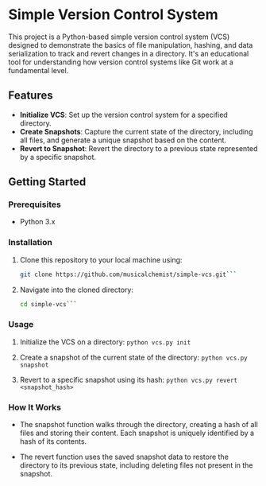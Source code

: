 # Simple Version Control System

This project is a Python-based simple version control system (VCS) designed to demonstrate the basics of file manipulation, hashing, and data serialization to track and revert changes in a directory. It's an educational tool for understanding how version control systems like Git work at a fundamental level.

## Features

- **Initialize VCS**: Set up the version control system for a specified directory.
- **Create Snapshots**: Capture the current state of the directory, including all files, and generate a unique snapshot based on the content.
- **Revert to Snapshot**: Revert the directory to a previous state represented by a specific snapshot.

## Getting Started

### Prerequisites

- Python 3.x

### Installation

1. Clone this repository to your local machine using:

   ````sh
   git clone https://github.com/musicalchemist/simple-vcs.git```

   ````

2. Navigate into the cloned directory:

   ````sh
   cd simple-vcs```
   ````

### Usage

1. Initialize the VCS on a directory:
   `python vcs.py init`

2. Create a snapshot of the current state of the directory:
   `python vcs.py snapshot`

3. Revert to a specific snapshot using its hash:
   `python vcs.py revert <snapshot_hash>`

### How It Works

- The snapshot function walks through the directory, creating a hash of all files and storing their content. Each snapshot is uniquely identified by a hash of its contents.

- The revert function uses the saved snapshot data to restore the directory to its previous state, including deleting files not present in the snapshot.

